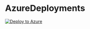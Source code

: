 # AzureDeployments
[![Deploy to Azure](https://aka.ms/deploytoazurebutton)](https://deploy.azure.com/?repository=https://raw.githubusercontent.com/itrosado1216/AzureDeployments/main/Triofox-All-in-one-img-antimalware.json)
